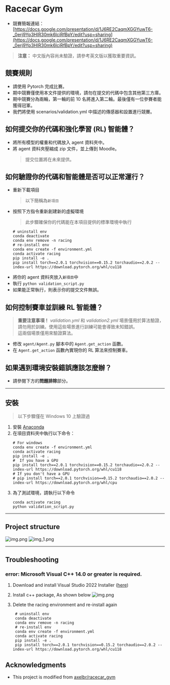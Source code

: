 # Racecar Gym

* 競賽簡報連結：[https://docs.google.com/presentation/d/1J6RE2CaqmXGGYuwT6-_0erj9Yp3HIR30mk6lciRfBpY/edit?usp=sharing](https://docs.google.com/presentation/d/1J6RE2CaqmXGGYuwT6-_0erj9Yp3HIR30mk6lciRfBpY/edit?usp=sharing)
> **注意：** 中文版內容尚未驗證，請參考英文版以獲取重要資訊。

## 競賽規則
* 請使用 Pytorch 完成比賽。
* 期中競賽僅使用本文件提供的環境，請勿在提交的代碼中包含其他第三方庫。
* 期中競賽分為兩輪，第一輪的前 10 名將進入第二輪。最後僅有一位參賽者能獲得冠軍。
* 我們將使用 scenarios/validation.yml 中描述的傳感器和設置進行競賽。

## 如何提交你的代碼和強化學習 (RL) 智能體？
* 將所有模型的權重和代碼放入 agent 資料夾中。
* 將 agent 資料夾壓縮成 zip 文件，並上傳到 Moodle。
  > 提交位置將在未來提供。

## 如何驗證你的代碼和智能體是否可以正常運行？
* 重新下載項目
    > 以下簡稱為`新項目`
* 按照下方指令重新創建新的虛擬環境
    > 此步驟確保你的代碼能在本項目提供的標準環境中執行
    ``` shell
    # uninstall env
    conda deactivate
    conda env remove -n racing
    # re-install env
    conda env create -f environment.yml
    conda activate racing
    pip install -e .
    pip install torch==2.0.1 torchvision==0.15.2 torchaudio==2.0.2 --index-url https://download.pytorch.org/whl/cu118
   ```
* 將你的 agent 資料夾放入`新項目`中
* 執行 `python validation_script.py`
* 如果能正常執行，則表示你的提交文件無誤。

## 如何控制賽車並訓練 RL 智能體？
> **重要注意事項！**
> *validation.yml* 和 *validation2.yml* 場景僅用於算法驗證，請勿用於訓練。使用這些場景進行訓練可能會導致未知錯誤。  
> 這兩個場景僅用來驗證算法。
* 修改 `agent/Agent.py` 腳本中的 `Agent.get_action` 函數。
* 在 `Agent.get_action` 函數內實現你的 RL 算法來控制賽車。

## 如果遇到環境安裝錯誤應該怎麼辦？
* 請參閱下方的**問題排除**部分。

---

## 安裝

> 以下步驟僅在 Windows 10 上驗證過
1. 安裝 [Anaconda](https://www.anaconda.com/download/success)
2. 在項目資料夾中執行以下命令：
    ```shell
    # For windows
    conda env create -f environment.yml
    conda activate racing
    pip install -e .
    #  If you have a GPU
    pip install torch==2.0.1 torchvision==0.15.2 torchaudio==2.0.2 --index-url https://download.pytorch.org/whl/cu118
    # If you don't have a GPU
    # pip install torch==2.0.1 torchvision==0.15.2 torchaudio==2.0.2 --index-url https://download.pytorch.org/whl/cpu
    ```
3. 為了測試環境，請執行以下命令
    ```shell
    conda activate racing
    python validation_script.py
    ```

---

## Project structure
![img.png](docs/ProjectStructure01.png)
![img_1.png](docs/ProjectStructure02.png)

---

## Troubleshooting
### error: Microsoft Visual C++ 14.0 or greater is required.
1. Download and install Visual Studio 2022 Installer ([here](https://visualstudio.microsoft.com/zh-hant/visual-cpp-build-tools/))
2. Install c++ package, As shown below
![img.png](docs/VisualStudioInstall.png)

3. Delete the racing environment and re-install again
   ```
    # uninstall env
    conda deactivate
    conda env remove -n racing
    # re-install env
    conda env create -f environment.yml
    conda activate racing
    pip install -e .
    pip install torch==2.0.1 torchvision==0.15.2 torchaudio==2.0.2 --index-url https://download.pytorch.org/whl/cu118
   ```

## Acknowledgments
* This project is modified from [axelbr/racecar_gym](https://github.com/axelbr/racecar_gym.git)